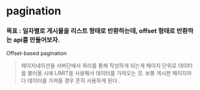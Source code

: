 # pagination
### 목표 : 일자별로 게시물을 리스트 형태로 반환하는데, offset 형태로 반환하는 api를 만들어보자.
Offset-based pagination 
> 페이지네이션을 서버단에서 쿼리를 통해 작성하게 되는게 페이지 단위로 데이터를 불러올 시에 LIMIT을 사용해서 데이터를 가져오는 것.
> 보통 게시판 페이지마다 데이터를 가져올 경우 흔히 사용하게 된다 .
> 
